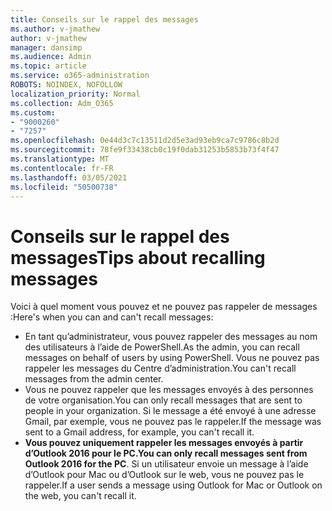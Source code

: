 ```yaml
---
title: Conseils sur le rappel des messages
ms.author: v-jmathew
author: v-jmathew
manager: dansimp
ms.audience: Admin
ms.topic: article
ms.service: o365-administration
ROBOTS: NOINDEX, NOFOLLOW
localization_priority: Normal
ms.collection: Adm_O365
ms.custom:
- "9000260"
- "7257"
ms.openlocfilehash: 0e44d3c7c13511d2d5e3ad93eb9ca7c9786c8b2d
ms.sourcegitcommit: 78fe9f33438cb0c19f0dab31253b5853b73f4f47
ms.translationtype: MT
ms.contentlocale: fr-FR
ms.lasthandoff: 03/05/2021
ms.locfileid: "50500738"
---
```

# <a name="tips-about-recalling-messages"></a><span data-ttu-id="2d3d8-102">Conseils sur le rappel des messages</span><span class="sxs-lookup"><span data-stu-id="2d3d8-102">Tips about recalling messages</span></span>

<span data-ttu-id="2d3d8-103">Voici à quel moment vous pouvez et ne pouvez pas rappeler de messages :</span><span class="sxs-lookup"><span data-stu-id="2d3d8-103">Here's when you can and can't recall messages:</span></span>

* <span data-ttu-id="2d3d8-104">En tant qu’administrateur, vous pouvez rappeler des messages au nom des utilisateurs à l’aide de PowerShell.</span><span class="sxs-lookup"><span data-stu-id="2d3d8-104">As the admin, you can recall messages on behalf of users by using PowerShell.</span></span> <span data-ttu-id="2d3d8-105">Vous ne pouvez pas rappeler les messages du Centre d’administration.</span><span class="sxs-lookup"><span data-stu-id="2d3d8-105">You can't recall messages from the admin center.</span></span>
* <span data-ttu-id="2d3d8-106">Vous ne pouvez rappeler que les messages envoyés à des personnes de votre organisation.</span><span class="sxs-lookup"><span data-stu-id="2d3d8-106">You can only recall messages that are sent to people in your organization.</span></span> <span data-ttu-id="2d3d8-107">Si le message a été envoyé à une adresse Gmail, par exemple, vous ne pouvez pas le rappeler.</span><span class="sxs-lookup"><span data-stu-id="2d3d8-107">If the message was sent to a Gmail address, for example, you can't recall it.</span></span>
* <span data-ttu-id="2d3d8-108">**Vous pouvez uniquement rappeler les messages envoyés à partir d’Outlook 2016 pour le PC.**</span><span class="sxs-lookup"><span data-stu-id="2d3d8-108">**You can only recall messages sent from Outlook 2016 for the PC**.</span></span> <span data-ttu-id="2d3d8-109">Si un utilisateur envoie un message à l’aide d’Outlook pour Mac ou d’Outlook sur le web, vous ne pouvez pas le rappeler.</span><span class="sxs-lookup"><span data-stu-id="2d3d8-109">If a user sends a message using Outlook for Mac or Outlook on the web, you can't recall it.</span></span>
